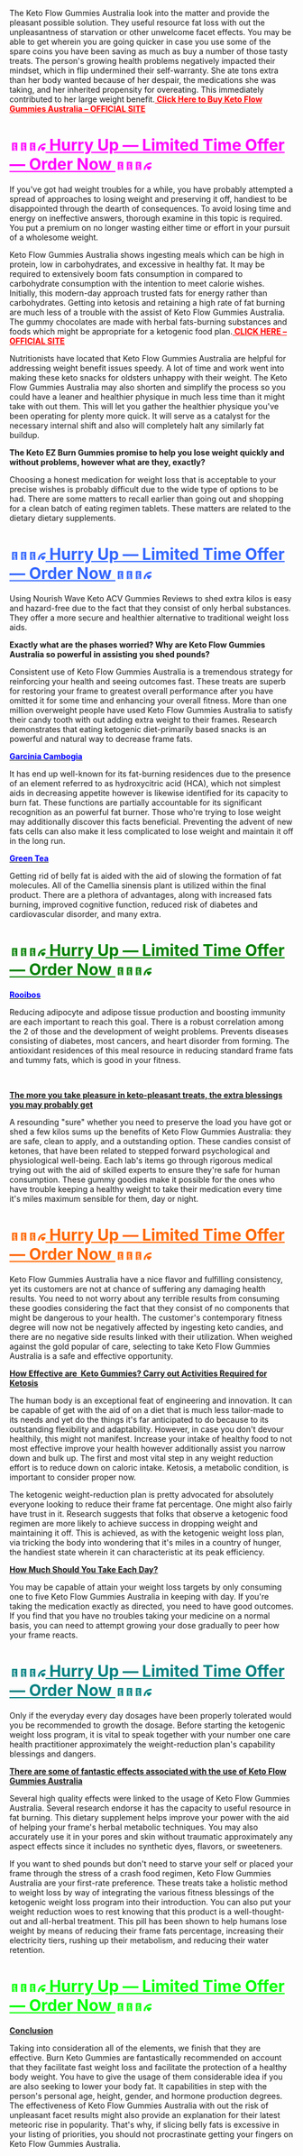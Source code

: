 <p>The Keto Flow Gummies Australia look into the matter and provide the pleasant possible solution. They useful resource fat loss with out the unpleasantness of starvation or other unwelcome facet effects. You may be able to get wherein you are going quicker in case you use some of the spare coins you have been saving as much as buy a number of those tasty treats. The person&apos;s growing health problems negatively impacted their mindset, which in flip undermined their self-warranty. She ate tons extra than her body wanted because of her despair, the medications she was taking, and her inherited propensity for overeating. This immediately contributed to her large weight benefit.<span style="color: #ff0000;"><strong><a style="color: #ff0000;" href="https://allsupplement.org/flow-keto-gummies-au/">&nbsp;Click Here to Buy Keto Flow Gummies Australia &ndash; OFFICIAL SITE</a></strong></span></p>
<h1 dir="auto"><span style="color: #ff00ff;"><strong><a style="color: #ff00ff;" href="https://allsupplement.org/flow-keto-gummies-au/"><img src="https://static.xx.fbcdn.net/images/emoji.php/v9/tc8/1/16/1f440.png" alt="👀" width="16" height="16"><img src="https://static.xx.fbcdn.net/images/emoji.php/v9/t6c/1/16/1f499.png" alt="💙" width="16" height="16"><img src="https://static.xx.fbcdn.net/images/emoji.php/v9/ted/1/16/1f4ab.png" alt="💫" width="16" height="16"><img src="https://static.xx.fbcdn.net/images/emoji.php/v9/t2/1/16/1f60d.png" alt="😍" width="16" height="16"><u>&nbsp;Hurry Up &mdash; Limited Time Offer &mdash; Order Now <img src="https://static.xx.fbcdn.net/images/emoji.php/v9/tc8/1/16/1f440.png" alt="👀" width="16" height="16"></u><img src="https://static.xx.fbcdn.net/images/emoji.php/v9/t6c/1/16/1f499.png" alt="💙" width="16" height="16"><img src="https://static.xx.fbcdn.net/images/emoji.php/v9/ted/1/16/1f4ab.png" alt="💫" width="16" height="16"><img src="https://static.xx.fbcdn.net/images/emoji.php/v9/t2/1/16/1f60d.png" alt="😍" width="16" height="16"></a></strong></span></h1>
<p>If you&apos;ve got had weight troubles for a while, you have probably attempted a spread of approaches to losing weight and preserving it off, handiest to be disappointed through the dearth of consequences. To avoid losing time and energy on ineffective answers, thorough examine in this topic is required. You put a premium on no longer wasting either time or effort in your pursuit of a wholesome weight.</p>
<p>Keto Flow Gummies Australia shows ingesting meals which can be high in protein, low in carbohydrates, and excessive in healthy fat. It may be required to extensively boom fats consumption in compared to carbohydrate consumption with the intention to meet calorie wishes. Initially, this modern-day approach trusted fats for energy rather than carbohydrates. Getting into ketosis and retaining a high rate of fat burning are much less of a trouble with the assist of Keto Flow Gummies Australia. The gummy chocolates are made with herbal fats-burning substances and foods which might be appropriate for a ketogenic food plan.<span style="color: #ff0000;"><strong><a style="color: #ff0000;" href="https://allsupplement.org/flow-keto-gummies-au/">&nbsp;CLICK HERE &ndash; OFFICIAL SITE</a></strong></span></p>
<p>Nutritionists have located that Keto Flow Gummies Australia are helpful for addressing weight benefit issues speedy. A lot of time and work went into making these keto snacks for oldsters unhappy with their weight. The Keto Flow Gummies Australia may also shorten and simplify the process so you could have a leaner and healthier physique in much less time than it might take with out them. This will let you gather the healthier physique you&apos;ve been operating for plenty more quick. It will serve as a catalyst for the necessary internal shift and also will completely halt any similarly fat buildup.</p>
<p><strong>The Keto EZ Burn Gummies promise to help you lose weight quickly and without problems, however what are they, exactly?</strong></p>
<p>Choosing a honest medication for weight loss that is acceptable to your precise wishes is probably difficult due to the wide type of options to be had. There are some matters to recall earlier than going out and shopping for a clean batch of eating regimen tablets. These matters are related to the dietary dietary supplements.</p>
<h1 dir="auto"><span style="color: #3366ff;"><strong><a style="color: #3366ff;" href="https://allsupplement.org/flow-keto-gummies-au/"><img src="https://static.xx.fbcdn.net/images/emoji.php/v9/tc8/1/16/1f440.png" alt="👀" width="16" height="16"><img src="https://static.xx.fbcdn.net/images/emoji.php/v9/t6c/1/16/1f499.png" alt="💙" width="16" height="16"><img src="https://static.xx.fbcdn.net/images/emoji.php/v9/ted/1/16/1f4ab.png" alt="💫" width="16" height="16"><img src="https://static.xx.fbcdn.net/images/emoji.php/v9/t2/1/16/1f60d.png" alt="😍" width="16" height="16"><u>&nbsp;Hurry Up &mdash; Limited Time Offer &mdash; Order Now <img src="https://static.xx.fbcdn.net/images/emoji.php/v9/tc8/1/16/1f440.png" alt="👀" width="16" height="16"></u><img src="https://static.xx.fbcdn.net/images/emoji.php/v9/t6c/1/16/1f499.png" alt="💙" width="16" height="16"><img src="https://static.xx.fbcdn.net/images/emoji.php/v9/ted/1/16/1f4ab.png" alt="💫" width="16" height="16"><img src="https://static.xx.fbcdn.net/images/emoji.php/v9/t2/1/16/1f60d.png" alt="😍" width="16" height="16"></a></strong></span></h1>
<p>Using Nourish Wave Keto ACV Gummies Reviews to shed extra kilos is easy and hazard-free due to the fact that they consist of only herbal substances. They offer a more secure and healthier alternative to traditional weight loss aids.</p>
<p><strong>Exactly what are the phases worried? Why are Keto Flow Gummies Australia so powerful in assisting you shed pounds?</strong></p>
<p>Consistent use of Keto Flow Gummies Australia is a tremendous strategy for reinforcing your health and seeing outcomes fast. These treats are superb for restoring your frame to greatest overall performance after you have omitted it for some time and enhancing your overall fitness. More than one million overweight people have used Keto Flow Gummies Australia to satisfy their candy tooth with out adding extra weight to their frames. Research demonstrates that eating ketogenic diet-primarily based snacks is an powerful and natural way to decrease frame fats.</p>
<p><u><span style="color: #0000ff;"><strong>Garcinia Cambogia</strong></span></u></p>
<p>It has end up well-known for its fat-burning residences due to the presence of an element referred to as hydroxycitric acid (HCA), which not simplest aids in decreasing appetite however is likewise identified for its capacity to burn fat. These functions are partially accountable for its significant recognition as an powerful fat burner. Those who&apos;re trying to lose weight may additionally discover this facts beneficial. Preventing the advent of new fats cells can also make it less complicated to lose weight and maintain it off in the long run.</p>
<p><u><span style="color: #0000ff;"><strong>Green Tea</strong></span></u></p>
<p>Getting rid of belly fat is aided with the aid of slowing the formation of fat molecules. All of the Camellia sinensis plant is utilized within the final product. There are a plethora of advantages, along with increased fats burning, improved cognitive function, reduced risk of diabetes and cardiovascular disorder, and many extra.</p>
<h1 dir="auto"><span style="color: #008000;"><strong><a style="color: #008000;" href="https://allsupplement.org/flow-keto-gummies-au/"><img src="https://static.xx.fbcdn.net/images/emoji.php/v9/tc8/1/16/1f440.png" alt="👀" width="16" height="16"><img src="https://static.xx.fbcdn.net/images/emoji.php/v9/t6c/1/16/1f499.png" alt="💙" width="16" height="16"><img src="https://static.xx.fbcdn.net/images/emoji.php/v9/ted/1/16/1f4ab.png" alt="💫" width="16" height="16"><img src="https://static.xx.fbcdn.net/images/emoji.php/v9/t2/1/16/1f60d.png" alt="😍" width="16" height="16"><u>&nbsp;Hurry Up &mdash; Limited Time Offer &mdash; Order Now <img src="https://static.xx.fbcdn.net/images/emoji.php/v9/tc8/1/16/1f440.png" alt="👀" width="16" height="16"></u><img src="https://static.xx.fbcdn.net/images/emoji.php/v9/t6c/1/16/1f499.png" alt="💙" width="16" height="16"><img src="https://static.xx.fbcdn.net/images/emoji.php/v9/ted/1/16/1f4ab.png" alt="💫" width="16" height="16"><img src="https://static.xx.fbcdn.net/images/emoji.php/v9/t2/1/16/1f60d.png" alt="😍" width="16" height="16"></a></strong></span></h1>
<p><u><span style="color: #0000ff;"><strong>Rooibos</strong></span></u></p>
<p>Reducing adipocyte and adipose tissue production and boosting immunity are each important to reach this goal. There is a robust correlation among the 2 of those and the development of weight problems. Prevents diseases consisting of diabetes, most cancers, and heart disorder from forming. The antioxidant residences of this meal resource in reducing standard frame fats and tummy fats, which is good in your fitness.</p>
<p>&nbsp;</p>
<p><u><strong>The more you take pleasure in keto-pleasant treats, the extra blessings you may probably get</strong></u></p>
<p>A resounding &quot;sure&quot; whether you need to preserve the load you have got or shed a few kilos sums up the benefits of Keto Flow Gummies Australia: they are safe, clean to apply, and a outstanding option. These candies consist of ketones, that have been related to stepped forward psychological and physiological well-being. Each lab&apos;s items go through rigorous medical trying out with the aid of skilled experts to ensure they&apos;re safe for human consumption. These gummy goodies make it possible for the ones who have trouble keeping a healthy weight to take their medication every time it&apos;s miles maximum sensible for them, day or night.</p>
<h1 dir="auto"><span style="color: #ff6600;"><strong><a style="color: #ff6600;" href="https://allsupplement.org/flow-keto-gummies-au/"><img src="https://static.xx.fbcdn.net/images/emoji.php/v9/tc8/1/16/1f440.png" alt="👀" width="16" height="16"><img src="https://static.xx.fbcdn.net/images/emoji.php/v9/t6c/1/16/1f499.png" alt="💙" width="16" height="16"><img src="https://static.xx.fbcdn.net/images/emoji.php/v9/ted/1/16/1f4ab.png" alt="💫" width="16" height="16"><img src="https://static.xx.fbcdn.net/images/emoji.php/v9/t2/1/16/1f60d.png" alt="😍" width="16" height="16"><u>&nbsp;Hurry Up &mdash; Limited Time Offer &mdash; Order Now <img src="https://static.xx.fbcdn.net/images/emoji.php/v9/tc8/1/16/1f440.png" alt="👀" width="16" height="16"></u><img src="https://static.xx.fbcdn.net/images/emoji.php/v9/t6c/1/16/1f499.png" alt="💙" width="16" height="16"><img src="https://static.xx.fbcdn.net/images/emoji.php/v9/ted/1/16/1f4ab.png" alt="💫" width="16" height="16"><img src="https://static.xx.fbcdn.net/images/emoji.php/v9/t2/1/16/1f60d.png" alt="😍" width="16" height="16"></a></strong></span></h1>
<p>Keto Flow Gummies Australia have a nice flavor and fulfilling consistency, yet its customers are not at chance of suffering any damaging health results. You need to not worry about any terrible results from consuming these goodies considering the fact that they consist of no components that might be dangerous to your health. The customer&apos;s contemporary fitness degree will now not be negatively affected by ingesting keto candies, and there are no negative side results linked with their utilization. When weighed against the gold popular of care, selecting to take Keto Flow Gummies Australia is a safe and effective opportunity.</p>
<p><u><strong>How Effective are &nbsp;Keto Gummies? Carry out Activities Required for Ketosis</strong></u></p>
<p>The human body is an exceptional feat of engineering and innovation. It can be capable of get with the aid of on a diet that is much less tailor-made to its needs and yet do the things it&apos;s far anticipated to do because to its outstanding flexibility and adaptability. However, in case you don&apos;t devour healthily, this might not manifest. Increase your intake of healthy food to not most effective improve your health however additionally assist you narrow down and bulk up. The first and most vital step in any weight reduction effort is to reduce down on caloric intake. Ketosis, a metabolic condition, is important to consider proper now.</p>
<p>The ketogenic weight-reduction plan is pretty advocated for absolutely everyone looking to reduce their frame fat percentage. One might also fairly have trust in it. Research suggests that folks that observe a ketogenic food regimen are more likely to achieve success in dropping weight and maintaining it off. This is achieved, as with the ketogenic weight loss plan, via tricking the body into wondering that it&apos;s miles in a country of hunger, the handiest state wherein it can characteristic at its peak efficiency.</p>
<p><u><strong>How Much Should You Take Each Day?</strong></u></p>
<p>You may be capable of attain your weight loss targets by only consuming one to five Keto Flow Gummies Australia in keeping with day. If you&apos;re taking the medication exactly as directed, you need to have good outcomes. If you find that you have no troubles taking your medicine on a normal basis, you can need to attempt growing your dose gradually to peer how your frame reacts.</p>
<h1 dir="auto"><span style="color: #008080;"><strong><a style="color: #008080;" href="https://allsupplement.org/flow-keto-gummies-au/"><img src="https://static.xx.fbcdn.net/images/emoji.php/v9/tc8/1/16/1f440.png" alt="👀" width="16" height="16"><img src="https://static.xx.fbcdn.net/images/emoji.php/v9/t6c/1/16/1f499.png" alt="💙" width="16" height="16"><img src="https://static.xx.fbcdn.net/images/emoji.php/v9/ted/1/16/1f4ab.png" alt="💫" width="16" height="16"><img src="https://static.xx.fbcdn.net/images/emoji.php/v9/t2/1/16/1f60d.png" alt="😍" width="16" height="16"><u>&nbsp;Hurry Up &mdash; Limited Time Offer &mdash; Order Now <img src="https://static.xx.fbcdn.net/images/emoji.php/v9/tc8/1/16/1f440.png" alt="👀" width="16" height="16"></u><img src="https://static.xx.fbcdn.net/images/emoji.php/v9/t6c/1/16/1f499.png" alt="💙" width="16" height="16"><img src="https://static.xx.fbcdn.net/images/emoji.php/v9/ted/1/16/1f4ab.png" alt="💫" width="16" height="16"><img src="https://static.xx.fbcdn.net/images/emoji.php/v9/t2/1/16/1f60d.png" alt="😍" width="16" height="16"></a></strong></span></h1>
<p>Only if the everyday every day dosages have been properly tolerated would you be recommended to growth the dosage. Before starting the ketogenic weight loss program, it is vital to speak together with your number one care health practitioner approximately the weight-reduction plan&apos;s capability blessings and dangers.</p>
<p><u><strong>There are some of fantastic effects associated with the use of Keto Flow Gummies Australia</strong></u></p>
<p>Several high quality effects were linked to the usage of Keto Flow Gummies Australia. Several research endorse it has the capacity to useful resource in fat burning. This dietary supplement helps improve your power with the aid of helping your frame&apos;s herbal metabolic techniques. You may also accurately use it in your pores and skin without traumatic approximately any aspect effects since it includes no synthetic dyes, flavors, or sweeteners.</p>
<p>If you want to shed pounds but don&apos;t need to starve your self or placed your frame through the stress of a crash food regimen, Keto Flow Gummies Australia are your first-rate preference. These treats take a holistic method to weight loss by way of integrating the various fitness blessings of the ketogenic weight loss program into their introduction. You can also put your weight reduction woes to rest knowing that this product is a well-thought-out and all-herbal treatment. This pill has been shown to help humans lose weight by means of reducing their frame fats percentage, increasing their electricity tiers, rushing up their metabolism, and reducing their water retention.</p>
<h1 dir="auto"><span style="color: #00ff00;"><strong><a style="color: #00ff00;" href="https://allsupplement.org/flow-keto-gummies-au/"><img src="https://static.xx.fbcdn.net/images/emoji.php/v9/tc8/1/16/1f440.png" alt="👀" width="16" height="16"><img src="https://static.xx.fbcdn.net/images/emoji.php/v9/t6c/1/16/1f499.png" alt="💙" width="16" height="16"><img src="https://static.xx.fbcdn.net/images/emoji.php/v9/ted/1/16/1f4ab.png" alt="💫" width="16" height="16"><img src="https://static.xx.fbcdn.net/images/emoji.php/v9/t2/1/16/1f60d.png" alt="😍" width="16" height="16"><u>&nbsp;Hurry Up &mdash; Limited Time Offer &mdash; Order Now <img src="https://static.xx.fbcdn.net/images/emoji.php/v9/tc8/1/16/1f440.png" alt="👀" width="16" height="16"></u><img src="https://static.xx.fbcdn.net/images/emoji.php/v9/t6c/1/16/1f499.png" alt="💙" width="16" height="16"><img src="https://static.xx.fbcdn.net/images/emoji.php/v9/ted/1/16/1f4ab.png" alt="💫" width="16" height="16"><img src="https://static.xx.fbcdn.net/images/emoji.php/v9/t2/1/16/1f60d.png" alt="😍" width="16" height="16"></a></strong></span></h1>
<p><u><strong>Conclusion</strong></u></p>
<p>Taking into consideration all of the elements, we finish that they are effective. Burn Keto Gummies are fantastically recommended on account that they facilitate fast weight loss and facilitate the protection of a healthy body weight. You have to give the usage of them considerable idea if you are also seeking to lower your body fat. It capabilities in step with the person&apos;s personal age, height, gender, and hormone production degrees. The effectiveness of Keto Flow Gummies Australia with out the risk of unpleasant facet results might also provide an explanation for their latest meteoric rise in popularity. That&apos;s why, if slicing belly fats is excessive in your listing of priorities, you should not procrastinate getting your fingers on Keto Flow Gummies Australia.</p>
